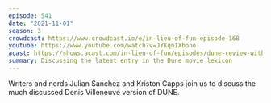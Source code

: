 ```yaml
---
episode: 541
date: "2021-11-01"
season: 3
crowdcast: https://www.crowdcast.io/e/in-lieu-of-fun-episode-168
youtube: https://www.youtube.com/watch?v=JYKqnIXbono
acast: https://shows.acast.com/in-lieu-of-fun/episodes/dune-review-with-julian-sanchez-kriston-capps
summary: Discussing the latest entry in the Dune movie lexicon
---
```

Writers and nerds Julian Sanchez and Kriston Capps join us to discuss the much discussed Denis Villeneuve version of DUNE.
